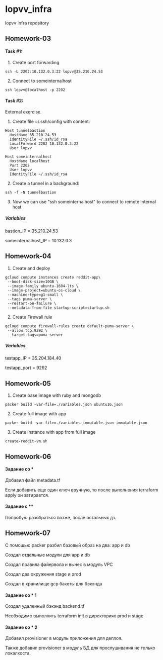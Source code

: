 # lopvv_infra
lopvv Infra repository

## Homework-03
#### Task \#1:
1. Create port forwarding
```
ssh -L 2202:10.132.0.3:22 lopvv@35.210.24.53
```
2. Connect to someinternalhost
```
ssh lopvv@localhost -p 2202
```

#### Task \#2:
External exercise.
1. Create file ~/.ssh/config with content:
```
Host tunnelbastion
  HostName 35.210.24.53
  IdentityFile ~/.ssh/id_rsa
  LocalForward 2202 10.132.0.3:22
  User lopvv

Host someinternalhost
  HostName localhost
  Port 2202
  User lopvv
  IdentityFile ~/.ssh/id_rsa
```
2. Create a tunnel in a background:
```
ssh -f -N tunnelbastion
```
3. Now we can use "ssh someinternalhost" to connect to remote internal host

##### Variables
bastion_IP = 35.210.24.53

someinternalhost_IP = 10.132.0.3


## Homework-04


1. Create and deploy
```
gcloud compute instances create reddit-app\
 --boot-disk-size=10GB \
 --image-family ubuntu-1604-lts \
 --image-project=ubuntu-os-cloud \
 --machine-type=g1-small \
 --tags puma-server \
 --restart-on-failure \
 --metadata-from-file startup-script=startup.sh
```

2. Create Firewall rule
```
gcloud compute firewall-rules create default-puma-server \
 --allow tcp:9292 \
 --target-tags=puma-server
 ```

 ##### Variables

 testapp_IP = 35.204.184.40

 testapp_port = 9292
## Homework-05
1. Create base image with ruby and mongodb
```
packer build -var-file=./variables.json ubuntu16.json
```
2. Create full image with app
```
packer build -var-file=./variables-immutable.json immutable.json
```
3. Create instance with app from full image
```
create-reddit-vm.sh
```

## Homework-06
#### Задание со \*
Добавил файл metadata.tf

Если добавить еще один ключ вручную, то после выполнения terraform apply он затирается.


#### Задание с \*\*
Попробую разобраться позже, после остальных дз.


## Homework-07
С помощью packer разбил базовый образ на два: app и db

Создал отдельные модули для app и db

Создал правила файервола и вынес в модуль VPC

Создал два окружения stage и prod

Создал в хранилище gcp бакеты для бэкэнда


#### Задание со \* 1

Создал удаленный бэкэнд backend.tf

Необходимо выполнить terraform init в директориях prod и stage

#### Задание со \* 2

Добавил provisioner в модуль приложения для деплоя.

Также добавил provisioner в модуль БД для прослушивания не только локалхоста.
